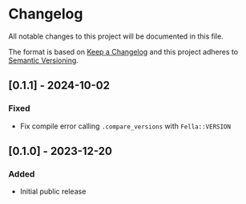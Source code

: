 # Changelog

All notable changes to this project will be documented in this file.

The format is based on [Keep a Changelog](http://keepachangelog.com/en/1.0.0/)
and this project adheres to [Semantic Versioning](http://semver.org/spec/v2.0.0.html).

## [0.1.1] - 2024-10-02

### Fixed
- Fix compile error calling `.compare_versions` with `Fella::VERSION`

## [0.1.0] - 2023-12-20

### Added
- Initial public release
